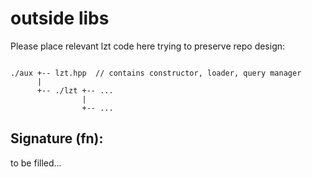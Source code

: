 # outside libs

Please place relevant lzt code here trying to preserve repo design:

```

./aux +-- lzt.hpp  // contains constructor, loader, query manager
      |
      +-- ./lzt +-- ...
                |
                +-- ... 

```


## Signature (fn):

to be filled...
